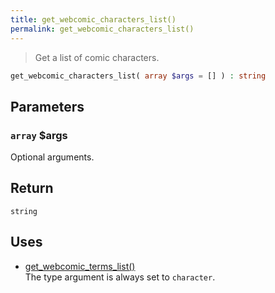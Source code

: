 ```yaml
---
title: get_webcomic_characters_list()
permalink: get_webcomic_characters_list()
---
```


> Get a list of comic characters.

```php
get_webcomic_characters_list( array $args = [] ) : string
```

## Parameters

### `array` $args
Optional arguments.

## Return

`string`

## Uses
- [get_webcomic_terms_list()](get_webcomic_terms_list())  
The type argument is always set to
`character`.
